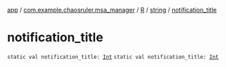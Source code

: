 [app](../../../index.md) / [com.example.chaosruler.msa_manager](../../index.md) / [R](../index.md) / [string](index.md) / [notification_title](.)

# notification_title

`static val notification_title: `[`Int`](https://kotlinlang.org/api/latest/jvm/stdlib/kotlin/-int/index.html)
`static val notification_title: `[`Int`](https://kotlinlang.org/api/latest/jvm/stdlib/kotlin/-int/index.html)